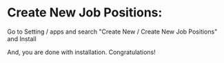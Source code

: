 Create New Job Positions:
=========================================================

Go to Setting / apps and search "Create New / Create New Job Positions" and Install

And, you are done with installation. Congratulations!
